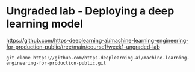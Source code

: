 # Ungraded lab - Deploying a deep learning model 

https://github.com/https-deeplearning-ai/machine-learning-engineering-for-production-public/tree/main/course1/week1-ungraded-lab

```
git clone https://github.com/https-deeplearning-ai/machine-learning-engineering-for-production-public.git
```